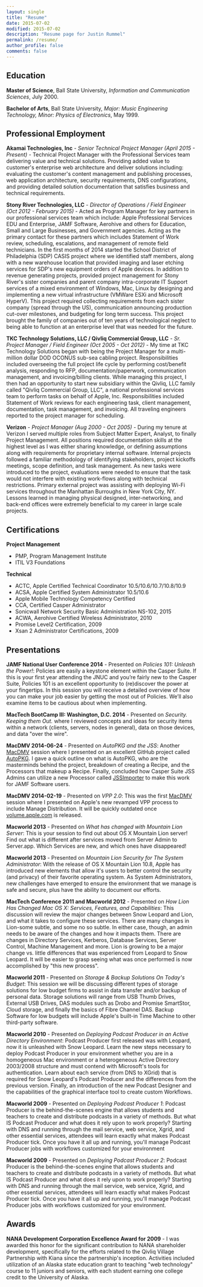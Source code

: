 ```yaml
---
layout: single
title: "Resume"
date: 2015-07-02
modified: 2015-07-02
description: "Resume page for Justin Rummel"
permalink: /resume/
author_profile: false
comments: false
---
```


Education
---

**Master of Science**, Ball State University, *Information and Communication Sciences*, July 2000.

**Bachelor of Arts**, Ball State University, *Major: Music Engineering Technology, Minor: Physics of Electronics*, May 1999.

Professional Employment
---

**Akamai Technologies, Inc** - *Senior Technical Project Manager (April 2015 - Present)* - Technical Project Manager with the Professional Services team delivering value and technical solutions.  Providing added value to customer's enterprise web architecture and deliver solutions including: evaluating the customer's content management and publishing processes, web application architecture, security requirements, DNS configurations, and providing detailed solution documentation that satisfies business and technical requirements.

**Stony River Technologies, LLC** - *Director of Operations / Field Engineer (Oct 2012 - February 2015)* - Acted as Program Manager for key partners in our professional services team which include: Apple Professional Services EDU and Enterprise, JAMF Software, Aerohive and others for Education, Small and Large Businesses, and Government agencies.  Acting as the primary contact for these partners which includes Statement of Work review, scheduling, escalations, and management of remote field technicians.  In the first months of 2014 started the School District of Philadelphia (SDP) CASIS project where we identified staff members, along with a new warehouse location that provided imaging and laser etching services for SDP's new equipment orders of Apple devices.  In addition to revenue generating projects, provided project management for Stony River's sister companies and parent company intra-corporate IT Support services of a mixed environment of Windows, Mac, Linux by designing and implementing a new virtual infrastructure (VMWare ESXi and Microsoft HyperV).  This project required collecting requirements from each sister company (spread through the US), communication announcing production cut-over milestones, and budgeting for long term success.  This project brought the family of companies out of ten years of technological neglect to being able to function at an enterprise level that was needed for the future.

**TKC Technology Solutions, LLC / Qivliq Commercial Group, LLC** - *Sr. Project Manager / Field Engineer (Oct 2005 - Oct 2012)* - My time at TKC Technology Solutions began with being the Project Manager for a multi-million dollar DOD OCONUS sub-sea cabling project.  Responsibilities included overseeing the full project life cycle by performing cost/benefit analysis, responding to RFP, documentation/paperwork, communication management, and invoicing/billing clients.  While managing this project, I then had an opportunity to start new subsidiary within the Qivliq, LLC family called "Qivliq Commercial Group, LLC", a national professional services team to perform tasks on behalf of Apple, Inc.  Responsibilities included Statement of Work reviews for each engineering task, client management, documentation, task management, and invoicing.  All traveling engineers reported to the project manager for scheduling.

**Verizon** - *Project Manager (Aug 2000 - Oct 2005)* - During my tenure at Verizon I served multiple roles from Subject Matter Expert, Analyst, to finally Project Management.  All positions required documentation skills at the highest level as I was either sharing knowledge, or defining assumptions along with requirements for proprietary internal software.  Internal projects followed a familiar methodology of identifying stakeholders, project kickoffs meetings, scope definition, and task management.  As new tasks were introduced to the project, evaluations were needed to ensure that the task would not interfere with existing work-flows along with technical restrictions.  Primary external project was assisting with deploying Wi-Fi services throughout the Manhattan Burroughs in New York City, NY.  Lessons learned in managing physical designed, inter-networking, and back-end offices were extremely beneficial to my career in large scale projects.

Certifications
---

**Project Management**

*   PMP, Program Management Institute
*   ITIL V3 Foundations

**Technical**

*   ACTC, Apple Certified Technical Coordinator 10.5/10.6/10.7/10.8/10.9
*   ACSA, Apple Certified System Administrator 10.5/10.6
*   Apple Mobile Technology Competency Certified
*   CCA, Certified Casper Administrator
*	Sonicwall Network Security Basic Administration NS-102, 2015
*   ACWA, Aerohive Certified Wireless Administrator, 2010
*   Promise Level2 Certification, 2009
*   Xsan 2 Administrator Certifications, 2009

Presentations
---

**JAMF National User Conference 2014** - Presented on *Policies 101: Unleash the Power!*: Policies are easily a keystone element within the Casper Suite. If this is your first year attending the JNUC and you’re fairly new to the Casper Suite, Policies 101 is an excellent opportunity to (re)discover the power at your fingertips. In this session you will receive a detailed overview of how you can make your job easier by getting the most out of Policies. We’ll also examine items to be cautious about when implementing.

**MacTech BootCamp III: Washington, D.C. 2014** - Presented on *Security. Keeping them Out.* where I reviewed concepts and ideas for security items within a network (clients, servers, nodes in general), data on those devices, and data "over the wire".

**MacDMV 2014-06-24** - Presented on *AutoPKG and the JSS*: Another [MacDMV](http://www.macdmv.com) session where I presented on an excellent GitHub project called [AutoPKG](https://github.com/autopkg/autopkg/wiki).  I gave a quick outline on what is AutoPKG, who are the masterminds behind the project, breakdown of creating a Recipe, and the Processors that makeup a Recipe.  Finally, concluded how Casper Suite JSS Admins can utilize a new Processor called [JSSImporter](https://github.com/arubdesu/jss-autopkg-addon) to make this work for JAMF Software users.

**MacDMV 2014-02-19** - Presented on *VPP 2.0*: This was the first [MacDMV](http://www.macdmv.com) session where I presented on Apple's new revamped VPP process to include Manage Distribution.  It will be quickly outdated once [volume.apple.com](https://volume.itunes.apple.com/us/store) is released.

**Macworld 2013** - Presented on *What has changed with Mountain Lion Server*: This is your session to find out about OS X Mountain Lion server! Find out what is different after services moved from Server Admin to Server.app. Which Services are new, and which ones have disappeared!

**Macworld 2013** - Presented on *Mountain Lion Security for The System Administrator*: With the release of OS X Mountain Lion 10.8, Apple has introduced new elements that allow it's users to better control the security (and privacy) of their favorite operating system. As System Administrators, new challenges have emerged to ensure the environment that we manage is safe and secure, plus have the ability to document our efforts.

**MacTech Conference 2011 and Macworld 2012** - Presented on *How Lion Has Changed Mac OS X: Services, Features, and Capabilities*: This discussion will review the major changes between Snow Leopard and Lion, and what it takes to configure these services. There are many changes in Lion-some subtle, and some no so subtle. In either case, though, an admin needs to be aware of the changes and how it impacts them. There are changes in Directory Services, Kerberos, Database Services, Server Control, Machine Management and more. Lion is growing to be a major change vs. little differences that was experienced from Leopard to Snow Leopard. It will be easier to grasp seeing what was once performed is now accomplished by "this new process".

**Macworld 2011** - Presented on *Storage & Backup Solutions On Today's Budget*: This session we will be discussing different types of storage solutions for low budget firms to assist in data transfer and/or backup of personal data. Storage solutions will range from USB Thumb Drives, External USB Drives, DAS modules such as Drobo and Promise SmartStor, Cloud storage, and finally the basics of Fibre Channel DAS. Backup Software for low budgets will include Apple's built-in Time Machine to other third-party software.

**Macworld 2010** - Presented on *Deploying Podcast Producer in an Active Directory Environment*: Podcast Producer first released was with Leopard, now it is unleashed with Snow Leopard. Learn the new steps necessary to deploy Podcast Producer in your environment whether you are in a homogeneous Mac environment or a heterogeneous Active Directory 2003/2008 structure and must contend with Microsoft's tools for authentication. Learn about each service (from DNS to XGrid) that is required for Snow Leopard's Podcast Producer and the differences from the previous version. Finally, an introduction of the new Podcast Designer and the capabilities of the graphical interface tool to create custom Workflows.

**Macworld 2009** - Presented on *Deploying Podcast Producer 1*: Podcast Producer is the behind-the-scenes engine that allows students and teachers to create and distribute podcasts in a variety of methods. But what IS Podcast Producer and what does it rely upon to work properly? Starting with DNS and running through the mail service, web service, Xgrid, and other essential services, attendees will learn exactly what makes Podcast Producer tick. Once you have it all up and running, you'll manage Podcast Producer jobs with workflows customized for your environment

**Macworld 2009** - Presented on *Deploying Podcast Producer 2*: Podcast Producer is the behind-the-scenes engine that allows students and teachers to create and distribute podcasts in a variety of methods. But what IS Podcast Producer and what does it rely upon to work properly? Starting with DNS and running through the mail service, web service, Xgrid, and other essential services, attendees will learn exactly what makes Podcast Producer tick. Once you have it all up and running, you'll manage Podcast Producer jobs with workflows customized for your environment.

Awards
---

**NANA Development Corporation Excellence Award for 2009** - I was awarded this honor for the significant contribution to NANA shareholder development, specifically for the efforts related to the Qivliq Village Partnership with Kiana since the partnership's inception. Activities included utilization of an Alaska state education grant to teaching "web technology" course to 11 juniors and seniors, with each student earning one college credit to the University of Alaska.
